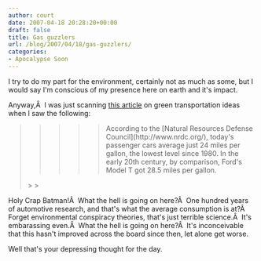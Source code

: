 ```yaml
---
author: court
date: 2007-04-18 20:28:20+00:00
draft: false
title: Gas guzzlers
url: /blog/2007/04/18/gas-guzzlers/
categories:
- Apocalypse Soon
---
```


I try to do my part for the environment, certainly not as much as some, but I would say I'm conscious of my presence here on earth and it's impact.

Anyway,Â  I was just scanning [this article](http://www.slate.com/id/2164073/fr/rss/) on green transportation ideas when I saw the following:


<blockquote>

> 
> <blockquote>

>> 
>> <blockquote>According to the [Natural Resources Defense Council](http://www.nrdc.org/), today's passenger cars average just 24 miles per gallon, the lowest level since 1980. In the early 20th century, by comparison, Ford's Model T got 28.5 miles per gallon.</blockquote>
>> 
>> 
</blockquote>
> 
> 
</blockquote>


Holy Crap Batman!Â  What the hell is going on here?Â  One hundred years of automotive research, and that's what the average consumption is at?Â  Forget environmental conspiracy theories, that's just terrible science.Â  It's embarassing even.Â  What the hell is going on here?Â  It's inconceivable that this hasn't improved across the board since then, let alone get worse.

Well that's your depressing thought for the day.
